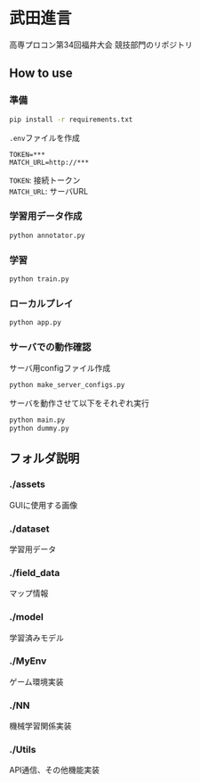 # 武田進言

高専プロコン第34回福井大会 競技部門のリポジトリ

## How to use

### 準備

```bash
pip install -r requirements.txt
```

`.env`ファイルを作成

```txt:.env
TOKEN=***
MATCH_URL=http://***
```
`TOKEN`: 接続トークン \
`MATCH_URL`: サーバURL

### 学習用データ作成

```bash
python annotator.py
```

### 学習

```bash
python train.py
```

### ローカルプレイ

```bash
python app.py
```

### サーバでの動作確認
サーバ用configファイル作成
```bash
python make_server_configs.py
```

サーバを動作させて以下をそれぞれ実行

```bash
python main.py
python dummy.py
```

## フォルダ説明

### ./assets

GUIに使用する画像

### ./dataset

学習用データ

### ./field_data

マップ情報

### ./model

学習済みモデル

### ./MyEnv

ゲーム環境実装

### ./NN

機械学習関係実装

### ./Utils

API通信、その他機能実装
